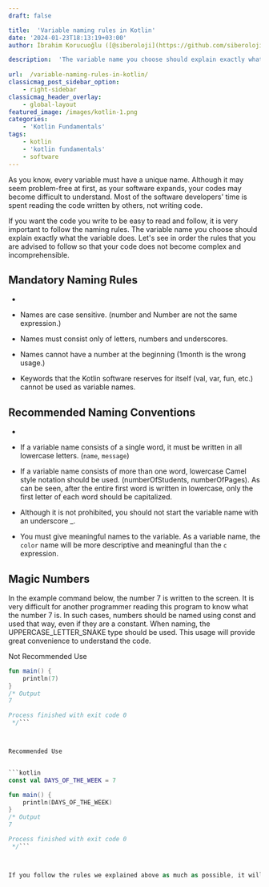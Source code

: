 ```yaml
---
draft: false

title:  'Variable naming rules in Kotlin'
date: '2024-01-23T18:13:19+03:00'
author: İbrahim Korucuoğlu ([@siberoloji](https://github.com/siberoloji))

description:  'The variable name you choose should explain exactly what the variable does. Let''s see in order the rules that you are advised to follow so that your code does not become complex and incomprehensible.' 
 
url:  /variable-naming-rules-in-kotlin/
classicmag_post_sidebar_option:
    - right-sidebar
classicmag_header_overlay:
    - global-layout
featured_image: /images/kotlin-1.png
categories:
    - 'Kotlin Fundamentals'
tags:
    - kotlin
    - 'kotlin fundamentals'
    - software
---
```



As you know, every variable must have a unique name. Although it may seem problem-free at first, as your software expands, your codes may become difficult to understand. Most of the software developers' time is spent reading the code written by others, not writing code.



If you want the code you write to be easy to read and follow, it is very important to follow the naming rules. The variable name you choose should explain exactly what the variable does. Let's see in order the rules that you are advised to follow so that your code does not become complex and incomprehensible.



## Mandatory Naming Rules


* 
* Names are case sensitive. (number and Number are not the same expression.)

* Names must consist only of letters, numbers and underscores.

* Names cannot have a number at the beginning (1month is the wrong usage.)

* Keywords that the Kotlin software reserves for itself (val, var, fun, etc.) cannot be used as variable names.
## Recommended Naming Conventions


* 
* If a variable name consists of a single word, it must be written in all lowercase letters. (`name`, `message`)

* If a variable name consists of more than one word, lowercase Camel style notation should be used. (numberOfStudents, numberOfPages). As can be seen, after the entire first word is written in lowercase, only the first letter of each word should be capitalized.

* Although it is not prohibited, you should not start the variable name with an underscore _.

* You must give meaningful names to the variable. As a variable name, the `color` name will be more descriptive and meaningful than the `c` expression.
## Magic Numbers



In the example command below, the number 7 is written to the screen. It is very difficult for another programmer reading this program to know what the number 7 is. In such cases, numbers should be named using const and used that way, even if they are a constant. When naming, the UPPERCASE_LETTER_SNAKE type should be used. This usage will provide great convenience to understand the code.



Not Recommended Use


```kotlin
fun main() {
    println(7)
}
/* Output
7

Process finished with exit code 0
 */```



Recommended Use


```kotlin
const val DAYS_OF_THE_WEEK = 7

fun main() {
    println(DAYS_OF_THE_WEEK)
}
/* Output
7

Process finished with exit code 0
 */```



If you follow the rules we explained above as much as possible, it will be very helpful and save time for both you and your friends who will be involved in the project later.
